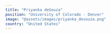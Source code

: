 ```yaml
---
title: "Priyanka deSouza"
position: "University of Colorado - Denver"
image: "@assets/images/priyanka_desouza.png"
country: "United States"
---
```

